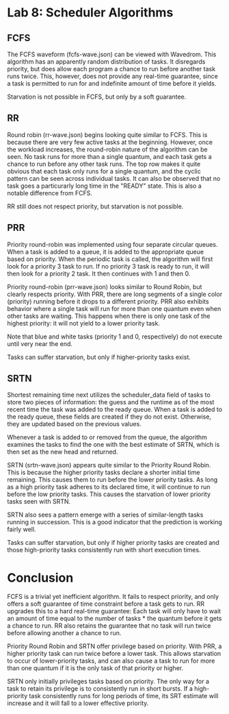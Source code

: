 # Lab 8: Scheduler Algorithms

## FCFS
The FCFS waveform (fcfs-wave.json) can be viewed with Wavedrom. This algorithm
has an apparently random distribution of tasks. It disregards priority, but does
allow each program a chance to run before another task runs twice. This, however,
does not provide any real-time guarantee, since a task is permitted to run for
and indefinite amount of time before it yields.

Starvation is not possible in FCFS, but only by a soft guarantee.

## RR
Round robin (rr-wave.json) begins looking quite similar to FCFS. This
is because there are very few active tasks at the beginning. However, once
the workload increases, the round-robin nature of the algorithm can be
seen. No task runs for more than a single quantum, and each task gets a chance
to run before any other task runs. The top row makes it quite obvious that
each task only runs for a single quantum, and the cyclic pattern can
be seen across individual tasks. It can also be observed that no task
goes a particurarly long time in the "READY" state. This is also
a notable difference from FCFS.

RR still does not respect priority, but starvation is not possible.

## PRR
Priority round-robin was implemented using four separate circular queues. When
a task is added to a queue, it is added to the appropriate queue based on priority.
When the periodic task is called, the algorithm will first look for a priority
3 task to run. If no priority 3 task is ready to run, it will then look for a 
priority 2 task. It then continues with 1 and then 0.

Priority round-robin (prr-wave.json) looks similar to Round Robin, but clearly
respects priority. With PRR, there are long segments
of a single color (priority) running before it drops to a different priority.
PRR also exhibits behavior where a single task will run for more than
one quantum even when other tasks are waiting. This happens when there is
only one task of the highest priority: it will not yield to a lower priority task.

Note that blue and white tasks (priority 1 and 0, respectively) do not execute
until very near the end.

Tasks can suffer starvation, but only if higher-priority tasks exist.

## SRTN
Shortest remaining time next utilizes the scheduler_data field of tasks
to store two pieces of information: the guess and the runtime as of the
most recent time the task was added to the ready queue. When a task is
added to the ready queue, these fields are created if they do not exist. Otherwise,
they are updated based on the previous values.

Whenever a task is added to or removed from the queue, the algorithm examines
the tasks to find the one with the best estimate of SRTN, which is then set as
the new head and returned.

SRTN (srtn-wave.json) appears quite similar to the Priority Round Robin. This is
because the higher priority tasks declare a shorter initial time remaining. This
causes them to run before the lower priority tasks. As long as a high priority task
adheres to its declared time, it will continue to run before the low priority tasks.
This causes the starvation of lower priority tasks seen with SRTN.

SRTN also sees a pattern emerge with a series of similar-length tasks running in
succession. This is a good indicator that the prediction is working fairly well.

Tasks can suffer starvation, but only if higher priority tasks are created and those
high-priority tasks consistently run with short execution times.

# Conclusion
FCFS is a trivial yet inefficient algorithm. It fails to respect priority, and only
offers a soft guarantee of time constraint before a task gets to run. RR upgrades
this to a hard real-time guarantee: Each task will only have to wait an amount of
time equal to the number of tasks * the quantum before it gets a chance to run. RR 
also retains the guarantee that no task will run twice before allowing another
a chance to run.

Priority Round Robin and SRTN offer privilege based on priority. With PRR, a
higher priority task can run twice before a lower task. This allows starvation
to occur of lower-priority tasks, and can also cause a task to run for
more than one quantum if it is the only task of that priority or higher.

SRTN only initially privileges tasks based on priority. The only way for
a task to retain its privilege is to consistently run in short bursts. If a
high-priority task consistently runs for long periods of time, its SRT estimate
will increase and it will fall to a lower effective priority.
